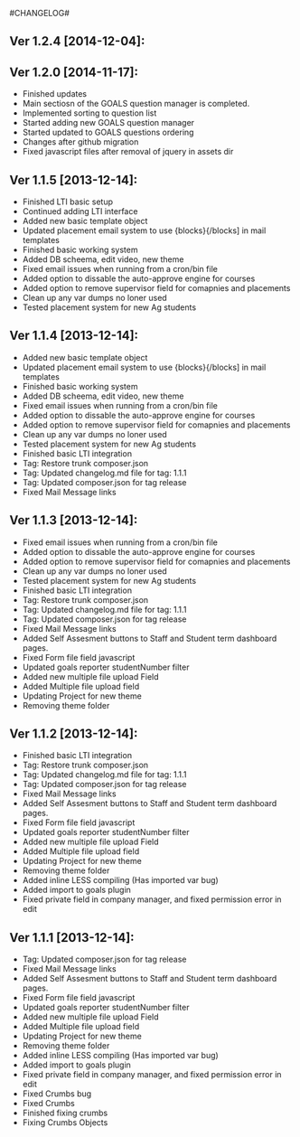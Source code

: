 #CHANGELOG#

Ver 1.2.4 [2014-12-04]:
-------------------------------


Ver 1.2.0 [2014-11-17]:
----------------
 - Finished updates
 - Main sectiosn of the GOALS question manager is completed.
 - Implemented sorting to question list
 - Started adding new GOALS question manager
 - Started updated to GOALS questions ordering
 - Changes after github migration
 - Fixed javascript files after removal of jquery in assets dir


Ver 1.1.5 [2013-12-14]:
----------------
 - Finished LTI basic setup
 - Continued adding LTI interface
 - Added new basic template object
 - Updated placement email system to use {blocks}{/blocks] in mail templates
 - Finished basic working system
 - Added DB scheema, edit video, new theme
 - Fixed email issues when running from a cron/bin file
 - Added option to dissable the auto-approve engine for courses
 - Added option to remove supervisor field for comapnies and placements
 - Clean up any var dumps no loner used
 - Tested placement system for new Ag students


Ver 1.1.4 [2013-12-14]:
----------------
 - Added new basic template object
 - Updated placement email system to use {blocks}{/blocks] in mail templates
 - Finished basic working system
 - Added DB scheema, edit video, new theme
 - Fixed email issues when running from a cron/bin file
 - Added option to dissable the auto-approve engine for courses
 - Added option to remove supervisor field for comapnies and placements
 - Clean up any var dumps no loner used
 - Tested placement system for new Ag students
 - Finished basic LTI integration
 - Tag: Restore trunk composer.json
 - Tag: Updated changelog.md file for tag: 1.1.1
 - Tag: Updated composer.json for tag release
 - Fixed Mail Message links


Ver 1.1.3 [2013-12-14]:
----------------
 - Fixed email issues when running from a cron/bin file
 - Added option to dissable the auto-approve engine for courses
 - Added option to remove supervisor field for comapnies and placements
 - Clean up any var dumps no loner used
 - Tested placement system for new Ag students
 - Finished basic LTI integration
 - Tag: Restore trunk composer.json
 - Tag: Updated changelog.md file for tag: 1.1.1
 - Tag: Updated composer.json for tag release
 - Fixed Mail Message links
 - Added Self Assesment buttons to Staff and Student term dashboard pages.
 - Fixed Form file field javascript
 - Updated goals reporter studentNumber filter
 - Added new multiple file upload Field
 - Added Multiple file upload field
 - Updating Project for new theme
 - Removing theme folder


Ver 1.1.2 [2013-12-14]:
----------------
 - Finished basic LTI integration
 - Tag: Restore trunk composer.json
 - Tag: Updated changelog.md file for tag: 1.1.1
 - Tag: Updated composer.json for tag release
 - Fixed Mail Message links
 - Added Self Assesment buttons to Staff and Student term dashboard pages.
 - Fixed Form file field javascript
 - Updated goals reporter studentNumber filter
 - Added new multiple file upload Field
 - Added Multiple file upload field
 - Updating Project for new theme
 - Removing theme folder
 - Added inline LESS compiling (Has imported var bug)
 - Added import to goals plugin
 - Fixed private field in company manager, and fixed permission error in edit


Ver 1.1.1 [2013-12-14]:
----------------
 - Tag: Updated composer.json for tag release
 - Fixed Mail Message links
 - Added Self Assesment buttons to Staff and Student term dashboard pages.
 - Fixed Form file field javascript
 - Updated goals reporter studentNumber filter
 - Added new multiple file upload Field
 - Added Multiple file upload field
 - Updating Project for new theme
 - Removing theme folder
 - Added inline LESS compiling (Has imported var bug)
 - Added import to goals plugin
 - Fixed private field in company manager, and fixed permission error in edit
 - Fixed Crumbs bug
 - Fixed Crumbs
 - Finished fixing crumbs
 - Fixing Crumbs Objects


